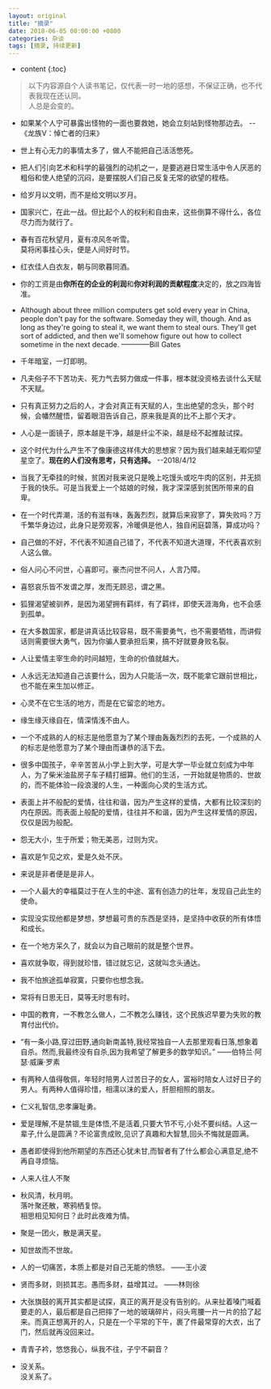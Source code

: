 ```yaml
---
layout: original
title: "摘录"
date: 2018-06-05 00:00:00 +0800 
categories: 杂谈
tags: [摘录, 持续更新]
---
```

* content
{:toc}


> 以下内容源自个人读书笔记，仅代表一时一地的感想，不保证正确，也不代表我现在还认同。
<br> 人总是会变的。

<!-- more -->

* 如果某个人宁可暴露出怪物的一面也要救她，她会立刻站到怪物那边去。  --《龙族V：悼亡者的归来》


* 世上有心无力的事情太多了，做人不能把自己活活憋死。

* 把人们引向艺术和科学的最强烈的动机之一，是要逃避日常生活中令人厌恶的粗俗和使人绝望的沉闷，是要摆脱人们自己反复无常的欲望的桎梏。

* 给岁月以文明，而不是给文明以岁月。

* 国家兴亡，在此一战。但比起个人的权利和自由来，这些倒算不得什么，各位尽力而为就行了。

* 春有百花秋望月，夏有凉风冬听雪。<br/>
  莫将闲事挂心头，便是人间好时节。

* 红衣佳人白衣友，朝与同歌暮同酒。

* 你的工资是由**你所在的企业的利润**和**你对利润的贡献程度**决定的，放之四海皆准。

* Although about three million computers get sold every year in China, people don't pay for the software. Someday they will, though. And as long as they're going to steal it, we want them to steal ours. They'll get sort of addicted, and then we'll somehow figure out how to collect sometime in the next decade.  ————Bill Gates


* 千年暗室，一灯即明。

* 凡夫俗子不下苦功夫、死力气去努力做成一件事，根本就没资格去谈什么天赋不天赋。

* 只有真正努力之后的人，才会对真正有天赋的人，生出绝望的念头，那个时候，会幡然醒悟，留着眼泪告诉自己，原来我是真的比不上那个天才。

* 人心是一面镜子，原本越是干净，越是纤尘不染，越是经不起推敲试探。

* 这个时代为什么产生不了像康德这样伟大的思想家？因为我们越来越无暇仰望星空了。**现在的人们没有思考，只有选择。**     --2018/4/12

* 当我了无牵挂的时候，贫困对我来说只是晚上吃馒头或吃牛肉的区别，并无损于我的快乐。可是当我爱上一个姑娘的时候，我才深深感到贫困所带来的自卑。 

* 在一个时代弄潮，活的有滋有味，轰轰烈烈，就算后来寂寥了，算失败吗？万千繁华身边过，此身只是旁观客，冷暖俱是他人，独自闲庭碧落，算成功吗？

* 自己做的不好，不代表不知道自己错了，不代表不知道大道理，不代表喜欢别人这么做。

* 俗人问心不问世，心喜即可。豪杰问世不问人，人言乃障。

* 喜怒哀乐皆不发谓之厚，发而无顾忌，谓之黑。

* 狐狸渴望被驯养，是因为渴望拥有羁绊，有了羁绊，即使天涯海角，也不会感到孤单。

* 在大多数国家，都是讲真话比较容易，既不需要勇气，也不需要牺牲，而讲假话则需要很大勇气，因为你骗人要承担后果，搞不好就要身败名裂。

* 人让爱情主宰生命的时间越短，生命的价值就越大。

* 人永远无法知道自己该要什么，因为人只能活一次，既不能拿它跟前世相比，也不能在来生加以修正。

* 心灵不在它生活的地方，而是在它留恋的地方。

* 缘生缘灭缘自在，情深情浅不由人。

* 一个不成熟的人的标志是他愿意为了某个理由轰轰烈烈的去死，一个成熟的人的标志是他愿意为了某个理由而谦恭的活下去。

* 很多中国孩子，辛辛苦苦从小学上到大学，可是大学一毕业就立刻成为中年人，为了柴米油盐房子车子精打细算。他们的生活，一开始就是物质的、世故的，而不能体验一段浪漫的人生，一种面向心灵的生活方式。

* 表面上并不般配的爱情，往往和谐，因为产生这样的爱情，大都有比较深刻的内在原因。而表面上般配的爱情，往往并不和谐，因为产生这样爱情的原因，仅仅是因为般配。

* 怨无大小，生于所爱；物无美恶，过则为灾。

* 喜欢是乍见之欢，爱是久处不厌。

* 来说是非者便是是非人。

* 一个人最大的幸福莫过于在人生的中途、富有创造力的壮年，发现自己此生的使命。

* 实现没实现他都是梦想，梦想最可贵的东西是坚持，是坚持中收获的所有体悟和成长。

* 在一个地方呆久了，就会以为自己眼前的就是整个世界。

* 喜欢就争取，得到就珍惜，错过就忘记，这就叫念头通达。

* 我不怕旅途孤单寂寞，只要你也想念我。

* 常将有日思无日，莫等无时思有时。

* 中国的教育，一不教怎么做人，二不教怎么赚钱，这个民族迟早要为失败的教育付出代价。

* “有一条小路,穿过田野,通向新南盖特,我经常独自一人去那里观看日落,想象着自杀。然而,我最终没有自杀,因为我希望了解更多的数学知识。”      ——伯特兰·阿瑟·威廉·罗素

*  有两种人值得敬佩，年轻时陪男人过苦日子的女人，富裕时陪女人过好日子的男人。有两种人值得珍惜，相濡以沫的爱人，肝胆相照的朋友。

*  仁义礼智信,忠孝廉耻勇。

*  爱是理解,不是禁锢,生是体悟,不是活着,只要大节不亏,小处不要纠结。人这一辈子,什么是圆满？不论富贵成败,见识了真趣和大智慧,回头不悔就是圆满。

*  愚者即使得到他所期望的东西还心犹未甘,而智者有了什么都会心满意足,绝不再自寻烦恼。

* 人来人往人不聚

*   秋风清，秋月明。<br>
    落叶聚还散，寒鸦栖复惊。<br>
    相思相见知何日？此时此夜难为情。

* 聚是一团火，散是满天星。

* 知世故而不世故。

* 人的一切痛苦，本质上都是对自己无能的愤怒。  ——王小波

* 贤而多财，则损其志。愚而多财，益增其过。  ——林则徐

* 大张旗鼓的离开其实都是试探，真正的离开是没有告别的。从来扯着嗓门喊着要走的人，最后都是自己把摔了一地的玻璃碎片，闷头弯腰一片一片的拾了起来。而真正想离开的人，只是在一个平常的下午，裹了件最常穿的大衣，出了门，然后就再没回来过。

* 青青子衿，悠悠我心，纵我不往，子宁不嗣音？

* 没关系。<br>
  没关系了。
